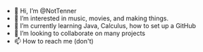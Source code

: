 - 👋 Hi, I’m @NotTenner
- 👀 I’m interested in music, movies, and making things.
- 🌱 I’m currently learning Java, Calculus, how to set up a GitHub
- 💞️ I’m looking to collaborate on many projects
- 📫 How to reach me (don't)

<!---
NotTenner/NotTenner is a ✨ special ✨ repository because its `README.md` (this file) appears on your GitHub profile.
You can click the Preview link to take a look at your changes.
--->
